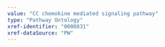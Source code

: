 ```yaml
---
value: "CC chemokine mediated signaling pathway"
type: "Pathway Ontology"
xref-identifier: "0000831"
xref-dataSource: "PW"
---
```

